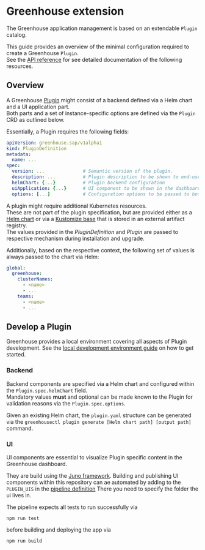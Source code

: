 # Greenhouse extension

The Greenhouse application management is based on an extendable `Plugin` catalog.

This guide provides an overview of the minimal configuration required to create a Greenhouse `Plugin`.  
See the [API reference](https://github.com/pages/cloudoperators/greenhouse/docs/apidocs/index.html) for see detailed documentation of the following resources.

## Overview

A Greenhouse [Plugin](https://github.com/pages/cloudoperators/docs/apidocs/index.html#crd-Plugin) might consist of a backend defined via a Helm chart and a UI application part.  
Both parts and a set of instance-specific options are defined via the `Plugin` CRD as outlined below.

Essentially, a Plugin requires the following fields:

```yaml
apiVersion: greenhouse.sap/v1alpha1
kind: PluginDefinition
metadata:
  name: ...
spec:
  version: ...              # Semantic version of the plugin.
  description: ...          # Plugin description to be shown to end-users
  helmChart: {...}          # Plugin backend configuration
  uiApplication: {...}      # UI component to be shown in the dashboard
  options: [...]            # Configuration options to be passed to both backend and frontend
```

A plugin might require additional Kubernetes resources.  
These are not part of the plugin specification, but are provided either as a [Helm chart](https://helm.sh/) or via a [Kustomize base](https://kustomize.io/) that is stored in an external artifact registry.  
The values provided in the *PluginDefinition* and *Plugin* are passed to respective mechanism during installation and upgrade.

Additionally, based on the respective context, the following set of values is always passed to the chart via Helm:

```yaml
global:
  greenhouse:
    clusterNames:
      - <name>
      - ...
    teams:
      - <name>
      - ...
```

## Develop a Plugin

Greenhouse provides a local environment covering all aspects of Plugin development.
See the [local development environment guide](./../dev-env) on how to get started. 

### Backend

Backend components are specified via a Helm chart and configured within the `Plugin.spec.helmChart` field.  
Mandatory values **must** and optional can be made known to the Plugin for validation reasons via the `Plugin.spec.options`.

Given an existing Helm chart, the `plugin.yaml` structure can be generated via the `greenhousectl plugin generate [Helm chart path] [output path]` command.

### UI

UI components are essential to visualize Plugin specific content in the Greenhouse dashboard.

They are build using the [Juno framework](https://github.com/sapcc/juno).
Building and publishing UI components within this repository can ae automated by adding to the `PLUGIN_UIS` in the [pipeline definition](./ci/pipeline.yaml.erb#L15)
There you need to specify the folder the ui lives in.

The pipeline expects all tests to run successfully via
```
npm run test
```
before building and deploying the app via
```
npm run build
```
